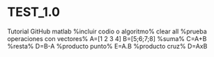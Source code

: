 # TEST_1.0
 Tutorial GitHub matlab
%incluir codio o algoritmo%
clear all
%prueba operaciones con vectores%
A=[1 2 3 4]
B=[5;6;7;8]
%suma%
C=A+B
%resta%
D=B-A
%producto punto%
E=A.B
%producto cruz%
D=AxB

